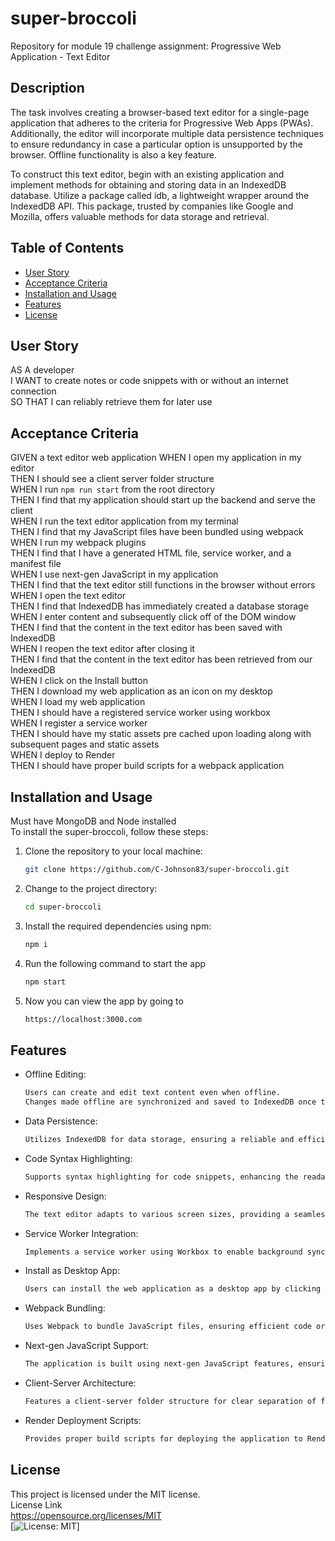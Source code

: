 # super-broccoli
Repository for module 19 challenge assignment: Progressive Web Application - Text Editor

## Description
The task involves creating a browser-based text editor for a single-page application that adheres to the criteria for Progressive Web Apps (PWAs). Additionally, the editor will incorporate multiple data persistence techniques to ensure redundancy in case a particular option is unsupported by the browser. Offline functionality is also a key feature.

To construct this text editor, begin with an existing application and implement methods for obtaining and storing data in an IndexedDB database. Utilize a package called idb, a lightweight wrapper around the IndexedDB API. This package, trusted by companies like Google and Mozilla, offers valuable methods for data storage and retrieval.

## Table of Contents
- [User Story](#user-story)
- [Acceptance Criteria](#acceptance-criteria)
- [Installation and Usage](#installation-and-usage)
- [Features](#features)
- [License](#license)

## User Story
AS A developer  
I WANT to create notes or code snippets with or without an internet connection  
SO THAT I can reliably retrieve them for later use

## Acceptance Criteria
GIVEN a text editor web application
WHEN I open my application in my editor  
THEN I should see a client server folder structure  
WHEN I run `npm run start` from the root directory  
THEN I find that my application should start up the backend and serve the client  
WHEN I run the text editor application from my terminal  
THEN I find that my JavaScript files have been bundled using webpack  
WHEN I run my webpack plugins  
THEN I find that I have a generated HTML file, service worker, and a manifest file  
WHEN I use next-gen JavaScript in my application  
THEN I find that the text editor still functions in the browser without errors  
WHEN I open the text editor  
THEN I find that IndexedDB has immediately created a database storage  
WHEN I enter content and subsequently click off of the DOM window  
THEN I find that the content in the text editor has been saved with IndexedDB  
WHEN I reopen the text editor after closing it  
THEN I find that the content in the text editor has been retrieved from our IndexedDB  
WHEN I click on the Install button  
THEN I download my web application as an icon on my desktop  
WHEN I load my web application  
THEN I should have a registered service worker using workbox  
WHEN I register a service worker  
THEN I should have my static assets pre cached upon loading along with subsequent pages and static assets  
WHEN I deploy to Render  
THEN I should have proper build scripts for a webpack application

## Installation and Usage
Must have MongoDB and Node installed    
To install the super-broccoli, follow these steps:

1. Clone the repository to your local machine:
   ```bash
   git clone https://github.com/C-Johnson83/super-broccoli.git
2. Change to the project directory:
    ```bash  
    cd super-broccoli  
3. Install the required dependencies using npm:  
    ```bash
    npm i  
4. Run the following command to start the app
    ```bash
    npm start   
5. Now you can view the app by going to  
    ```bash
    https://localhost:3000.com
 
## Features
- Offline Editing:
    ```bash
    Users can create and edit text content even when offline.
    Changes made offline are synchronized and saved to IndexedDB once the internet connection is restored.  

- Data Persistence:
    ```bash
    Utilizes IndexedDB for data storage, ensuring a reliable and efficient way to save and retrieve user content.
- Code Syntax Highlighting:
    ```bash
    Supports syntax highlighting for code snippets, enhancing the readability of programming content.
- Responsive Design:
    ```bash
    The text editor adapts to various screen sizes, providing a seamless user experience on both desktop and mobile devices.
- Service Worker Integration:
    ```bash
    Implements a service worker using Workbox to enable background sync, push notifications, and efficient caching of static assets.
- Install as Desktop App:
    ```bash
    Users can install the web application as a desktop app by clicking the Install button. The app icon will be added to the desktop for quick access.
- Webpack Bundling:
    ```bash
    Uses Webpack to bundle JavaScript files, ensuring efficient code organization and optimization.
- Next-gen JavaScript Support:
    ```bash
    The application is built using next-gen JavaScript features, ensuring compatibility with modern browsers while maintaining functionality.
- Client-Server Architecture:
    ```bash
    Features a client-server folder structure for clear separation of frontend and backend code.
- Render Deployment Scripts:
    ```bash
    Provides proper build scripts for deploying the application to Render, ensuring a smooth deployment process.

## License
This project is licensed under the MIT license.  
License Link  
https://opensource.org/licenses/MIT   
[![License: MIT](https://img.shields.io/badge/License-MIT-yellow.svg)]  
